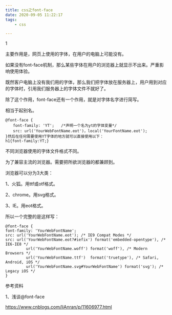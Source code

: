```yaml
---
title: css之font-face
date: 2020-09-05 11:22:17
tags:
	- css

---
```


1

主要作用是，网页上使用的字体，在用户的电脑上可能没有。

如果没有font-face机制，那么某些字体在用户的浏览器上就显示不出来。严重影响使用体验。

既然客户电脑上没有我们用的字体，那么我们把字体放在服务器上，用户用到对应的字体时，引用我们服务器上的字体文件不就好了。

除了这个作用，font-face还有一个作用，就是对字体名字进行简写。

相当于起别名。

```
@font-face {
　　font-family: 'YT';   /*声明一个名为yt的字体变量*/
　　src: url('YourWebFontName.eot')，local('YourFontName.eot');
}然后在任何需要使用YT字体的地方就可以直接使用以下：
h1{font-family:YT;}
```

不同浏览器使用的字体文件格式不同。

为了兼容主流的浏览器。需要把所欲浏览器的都兼顾到。

浏览器可以分为3大类：

1、火狐。用ttf或otf格式。

2、chrome。用svg格式。

3、IE。用eot格式。

所以一个完整的是这样写：

```
@font-face {
font-family: 'YourWebFontName';
src: url('YourWebFontName.eot'); /* IE9 Compat Modes */
src: url('YourWebFontName.eot?#iefix') format('embedded-opentype'), /* IE6-IE8 */
         url('YourWebFontName.woff') format('woff'), /* Modern Browsers */
         url('YourWebFontName.ttf')  format('truetype'), /* Safari, Android, iOS */
         url('YourWebFontName.svg#YourWebFontName') format('svg'); /* Legacy iOS */
}
```





参考资料

1、浅谈@font-face

https://www.cnblogs.com/liAnran/p/11606977.html